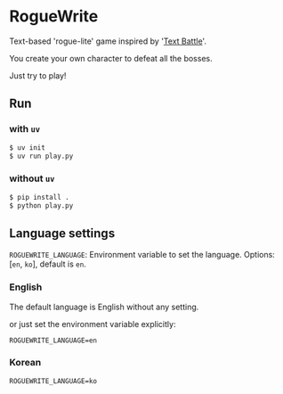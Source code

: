 # RogueWrite

Text-based 'rogue-lite' game inspired by '[Text Battle](https://plan9.kr/battle/)'.

You create your own character to defeat all the bosses.

Just try to play!

## Run

### with `uv`

```bash
$ uv init
$ uv run play.py
```

### without `uv`

```bash
$ pip install .
$ python play.py
```

## Language settings

`ROGUEWRITE_LANGUAGE`: Environment variable to set the language. Options: [`en`, `ko`], default is `en`.

### English

The default language is English without any setting.

or just set the environment variable explicitly:

```
ROGUEWRITE_LANGUAGE=en
```

### Korean

```
ROGUEWRITE_LANGUAGE=ko
```
